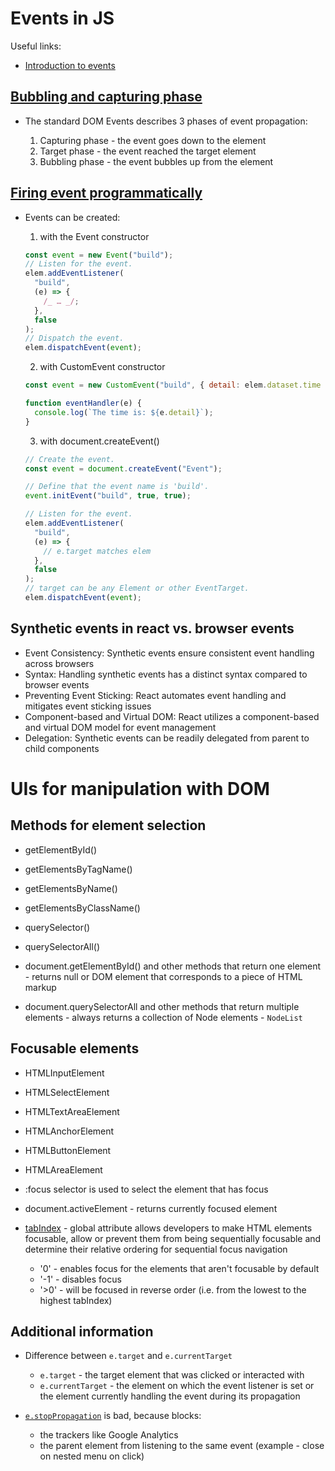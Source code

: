 # Events in JS

Useful links:

- [Introduction to events](https://developer.mozilla.org/en-US/docs/Learn/JavaScript/Building_blocks/Events)

## [Bubbling and capturing phase](https://uk.javascript.info/bubbling-and-capturing)

- The standard DOM Events describes 3 phases of event propagation:

  1. Capturing phase - the event goes down to the element
  2. Target phase - the event reached the target element
  3. Bubbling phase - the event bubbles up from the element

## [Firing event programmatically](https://developer.mozilla.org/en-US/docs/Web/Events/Creating_and_triggering_events)

- Events can be created:

  1. with the Event constructor

  ```js
  const event = new Event("build");
  // Listen for the event.
  elem.addEventListener(
    "build",
    (e) => {
      /_ … _/;
    },
    false
  );
  // Dispatch the event.
  elem.dispatchEvent(event);
  ```

  2. with CustomEvent constructor

  ```js
  const event = new CustomEvent("build", { detail: elem.dataset.time });

  function eventHandler(e) {
    console.log(`The time is: ${e.detail}`);
  }
  ```

  3. with document.createEvent()

  ```js
  // Create the event.
  const event = document.createEvent("Event");

  // Define that the event name is 'build'.
  event.initEvent("build", true, true);

  // Listen for the event.
  elem.addEventListener(
    "build",
    (e) => {
      // e.target matches elem
    },
    false
  );
  // target can be any Element or other EventTarget.
  elem.dispatchEvent(event);
  ```

## Synthetic events in react vs. browser events

- Event Consistency: Synthetic events ensure consistent event handling across browsers
- Syntax: Handling synthetic events has a distinct syntax compared to browser events
- Preventing Event Sticking: React automates event handling and mitigates event sticking issues
- Component-based and Virtual DOM: React utilizes a component-based and virtual DOM model for event management
- Delegation: Synthetic events can be readily delegated from parent to child components

# UIs for manipulation with DOM

## Methods for element selection

- getElementById()
- getElementsByTagName()
- getElementsByName()
- getElementsByClassName()
- querySelector()
- querySelectorAll()

- document.getElementById() and other methods that return one element - returns null or DOM element that corresponds to a piece of HTML markup
- document.querySelectorAll and other methods that return multiple elements - always returns a collection of Node elements - `NodeList`

## Focusable elements

- HTMLInputElement
- HTMLSelectElement
- HTMLTextAreaElement
- HTMLAnchorElement
- HTMLButtonElement
- HTMLAreaElement

- :focus selector is used to select the element that has focus
- document.activeElement - returns currently focused element

- [tabIndex](https://developer.mozilla.org/en-US/docs/Web/HTML/Global_attributes/tabindex) - global attribute allows developers to make HTML elements focusable, allow or prevent them from being sequentially focusable and determine their relative ordering for sequential focus navigation
  - '0' - enables focus for the elements that aren't focusable by default
  - '-1' - disables focus
  - '>0' - will be focused in reverse order (i.e. from the lowest to the highest tabIndex)

## Additional information

- Difference between `e.target` and `e.currentTarget`

  - `e.target` - the target element that was clicked or interacted with
  - `e.currentTarget` - the element on which the event listener is set or the element currently handling the event during its propagation

- [`e.stopPropagation`](https://developer.mozilla.org/en-US/docs/Web/API/Event/stopPropagation) is bad, because blocks:
  - the trackers like Google Analytics
  - the parent element from listening to the same event (example - close on nested menu on click)
